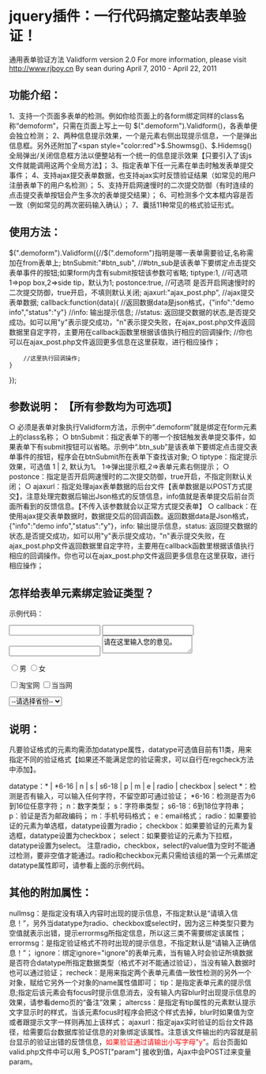 # jquery插件：一行代码搞定整站表单验证！
通用表单验证方法
Validform version 2.0
For more information, please visit http://www.rjboy.cn
By sean during April 7, 2010 - April 22, 2011


## 功能介绍：
1、支持一个页面多表单的检测。例如你给页面上的各form绑定同样的class名称“demoform”，只需在页面上写上一句 $(".demoform").Validform()，各表单便会独立检测；
2、两种信息提示效果，一个是元素右侧出现提示信息，一个是弹出信息框。另外还附加了<span style="color:red">$.Showmsg()、$.Hidemsg()</span>全局弹出/关闭信息框方法以便整站有一个统一的信息提示效果【只要引入了该js文件就能调用这两个全局方法】；
3、指定表单下任一元素在单击时触发表单提交事件；
4、支持ajax提交表单数据，也支持ajax实时反馈验证结果（如常见的用户注册表单下的用户名检测）；
5、支持开启网速慢时的二次提交防御（有时连续的点击提交表单按钮会产生多次的表单提交结果）；
6、可检测多个文本框内容是否一致（例如常见的两次密码输入确认）；
7、囊括11种常见的格式验证形式。

## 使用方法：
$(".demoform").Validform({//$(".demoform")指明是哪一表单需要验证,名称需加在from表单上;
	btnSubmit:"#btn_sub", //#btn_sub是该表单下要绑定点击提交表单事件的按钮;如果form内含有submit按钮该参数可省略;
	tiptype:1, //可选项 1=>pop box,2=>side tip，默认为1;
	postonce:true, //可选项 是否开启网速慢时的二次提交防御，true开启，不填则默认关闭;
	ajaxurl:"ajax_post.php", //ajax提交表单数据;
	callback:function(data){
		//返回数据data是json格式，{"info":"demo info","status":"y"}
		//info: 输出提示信息;
		//status: 返回提交数据的状态,是否提交成功。如可以用"y"表示提交成功，"n"表示提交失败，在ajax_post.php文件返回数据里自定字符，主要用在callback函数里根据该值执行相应的回调操作;
		//你也可以在ajax_post.php文件返回更多信息在这里获取，进行相应操作；
			
		//这里执行回调操作;
	}
});

## 参数说明： 【所有参数均为可选项】
○ 必须是表单对象执行Validform方法，示例中“.demoform”就是绑定在form元素上的class名称；
○ btnSubmit：指定表单下的哪一个按钮触发表单提交事件，如果表单下有submit按钮可以省略。示例中“.btn_sub”是该表单下要绑定点击提交表单事件的按钮，程序会在btnSubmit所在表单下查找该对象;
○ tiptype：指定提示效果，可选值 1 | 2, 默认为1。 1=&gt;弹出提示框,2=&gt;表单元素右侧提示；
○ postonce：指定是否开启网速慢时的二次提交防御，true开启，不指定则默认关闭；
○ ajaxurl：指定处理ajax表单数据的后台文件【表单数据是以POST方式提交】，注意处理完数据后输出Json格式的反馈信息，info值就是表单提交后前台页面所看到的反馈信息。【不传入该参数就会以正常方式提交表单】
○ callback：在使用ajax提交表单数据时，数据提交后的回调函数。返回数据data是Json格式，{"info":"demo info","status":"y"}，info: 输出提示信息，status: 返回提交数据的状态,是否提交成功，如可以用"y"表示提交成功，"n"表示提交失败，在ajax_post.php文件返回数据里自定字符，主要用在callback函数里根据该值执行相应的回调操作。你也可以在ajax_post.php文件返回更多信息在这里获取，进行相应操作；


## 怎样给表单元素绑定验证类型？

示例代码：

<!--ajax实时验证用户名-->
<input type="text" value="" name="name" datatype="s5-16" ajaxurl="valid.php" nullmsg="请输入用户名！" errormsg="昵称至少5个字符,最多16个字符！" />

<!--密码-->
<input type="password" value="" name="userpassword" datatype="*6-15" errormsg="密码范围在6~15位之间,不能使用空格！" />
<!--确认密码-->
<input type="password" value="" name="userpassword2" datatype="*" recheck="userpassword" errormsg="您两次输入的账号密码不一致！" />

<!--默认提示文字-->
<textarea tip="请在这里输入您的意见。" errormsg="很感谢您花费宝贵时间给我们提供反馈，请填写有效内容！"  datatype="s" altercss="gray" class="gray" name="msg" value="">请在这里输入您的意见。</textarea>

<!--单选按钮-->
<input type="radio" value="1" name="gender" id="male" datatype="radio" errormsg="请选择性别！" /><label for="male">男</label>
<input type="radio" value="2" name="gender" id="female" /><label for="female">女</label>

<!--复选框-->
<input name="shoppingsite2" id="shoppingsite21" type="checkbox"  value="1" datatype="checkbox" errormsg="请选择您常去的购物网站！" /><label for="shoppingsite21">淘宝网</label>
<input name="shoppingsite2" id="shoppingsite22" type="checkbox"  value="2" /><label for="shoppingsite22">当当网</label>

<!--下拉框-->
<select name="province" id="province" datatype="select" errormsg="请选择省份！" ><option value="">--请选择省份--</option><option value="1">江西省</option></select>

## 说明：
凡要验证格式的元素均需添加datatype属性，datatype可选值目前有11类，用来指定不同的验证格式【如果还不能满足您的验证需求，可以自行在regcheck方法中添加】。

datatype：* | *6-16 | n | s | s6-18 | p | m | e | radio | checkbox | select
*：检测是否有输入，可以输入任何字符，不留空即可通过验证；
*6-16：检测是否为6到16位任意字符；
n：数字类型；
s：字符串类型；
s6-18：6到18位字符串；
p：验证是否为邮政编码；
m：手机号码格式；
e：email格式；
radio：如果要验证的元素为单选框，datatype设置为radio；
checkbox：如果要验证的元素为复选框，datatype设置为checkbox；
select：如果要验证的元素为下拉框，datatype设置为select。
注意radio，checkbox，select的value值为空时不能通过检测，要非空值才能通过。radio和checkbox元素只需给该组的第一个元素绑定datatype属性即可，请参看上面的示例代码。

## 其他的附加属性：
nullmsg：是指定没有填入内容时出现的提示信息，不指定默认是“请填入信息！”，另外当datatype为radio、checkbox或select时，因为这三种类型只要为空值就表示出错，提示errormsg所指定信息，所以这三类不需要绑定该属性；
errormsg：是指定验证格式不符时出现的提示信息，不指定默认是“请输入正确信息！”；
ignore：绑定ignore="ignore"的表单元素，当有输入时会验证所填数据是否符合datatype所指定数据类型（格式不对不能通过验证），当没有输入数据时也可以通过验证；
recheck：是用来指定两个表单元素值一致性检测的另外一个对象，赋给它另外一个对象的name属性值即可；
tip：是指定表单元素的提示信息;指定后该元素会有focus时提示信息消去，没有输入内容blur时出现提示信息的效果，请参看demo页的“备注”效果；
altercss：是指定有tip属性的元素默认提示文字显示时的样式，当该元素focus时程序会把这个样式去掉，blur时如果值为空或者跟提示文字一样则再加上该样式；
ajaxurl：指定ajax实时验证的后台文件路径，给需要后台数据库验证信息的对象绑定该属性。注意该文件输出的内容就是前台显示的验证出错的反馈信息，<span style="color:red">如果验证通过请输出小写字母"y"</span>。后台页面如valid.php文件中可以用 $_POST["param"] 接收到值，Ajax中会POST过来变量param。
